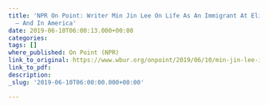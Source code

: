 ```yaml
---
title: 'NPR On Point: Writer Min Jin Lee On Life As An Immigrant At Elite Colleges
  — And In America'
date: 2019-06-10T06:00:13.000+00:00
categories: 
tags: []
where_published: On Point (NPR)
link_to_original: https://www.wbur.org/onpoint/2019/06/10/min-jin-lee-immigrant-college-school-america-stonehenge-new-yorker
link_to_pdf: 
description: 
_slug: '2019-06-10T06:00:00.000+00:00'

---
```

